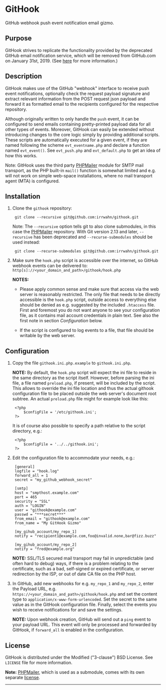 # GitHook

GitHub webhook push event notification email gizmo.


## Purpose

GitHook strives to replicate the functionality provided by the deprecated
GitHub email notification service, which will be removed from GitHub.com
on January 31st, 2019.
(See [here](https://developer.github.com/changes/2018-04-25-github-services-deprecation/)
for more information.)


## Description

GitHook makes use of the GitHub "webhook" interface to receive push event
notifications, optionally check the request payload signature and extract
relevant information from the POST request json payload and forward it as
formatted email to the recipients configured for the respective repository.

Although originally written to only handle the `push` event, it can be
configured to send emails containing pretty-printed payload data for all
other types of events. Moreover, GitHook can easily be extended without
introducing changes to the core logic simply by providing additional
scripts. These scripts are automatically executed for a given event, if
they are named following the scheme `evt_eventname.php` and declare a
function named `evt_event()`. See `evt_push.php` and `evt_default.php`
to get an idea of how this works.

Note:
GitHook uses the third party [PHPMailer](https://github.com/PHPMailer/PHPMailer)
module for SMTP mail transport, as the PHP built-in `mail()` function is
somewhat limited and e.g. will not work on simple web-space installations,
where no mail transport agent (MTA) is configured.


## Installation

1. Clone the `githook` repository:

        git clone --recursive git@github.com:irrwahn/githook.git

   Note: The `--recursive` option tells git to also clone submodules,
   in this case the [PHPMailer](https://github.com/PHPMailer/PHPMailer)
   repository. With Git version 2.13 and later, `--recursive` has
   been deprecated and `--recurse-submodules` should be used instead:

        git clone --recurse-submodules git@github.com:irrwahn/githook.git


2. Make sure the `hook.php` script is accessible over the internet, so
   GitHub webhook events can be delivered to:
   `http[s]://<your_domain_and_path>/githook/hook.php`

   **NOTES:**

   * Please apply common sense and make sure that access via the web
   server is reasonably restricted. The only file that needs to be
   directly accessible is the `hook.php` script, outside access to
   everything else should be denied as e.g. suggested by the included
   `.htaccess` file. First and foremost you do not want anyone to see
   your configuration file, as it contains mail account credentials
   in plain text. See also the first note in section *Configuration*
   below.

   * If the script is configured to log events to a file, that file
   should be writable by the web server.


## Configuration

1. Copy the file `githook.ini.php.example` to `githook.ini.php`.

   **NOTE:** By default, the `hook.php` script will expect the ini file
   to reside in the same directory as the script itself. However, before
   parsing the ini file, a file named `preload.php`, if present, will be
   included by the script. This allows to override the ini file location
   and thus the actual githook configuration file to be placed outside
   the web server's document root subtree. An actual `preload.php` file
   might for example look like this:

        <?php
            $configFile = '/etc/githook.ini';
        ?>

   It is of course also possible to specify a path relative to the script
   directory, e.g.:

        <?php
            $configFile = '../../githook.ini';
        ?>

2. Edit the configuration file to accommodate your needs, e.g.:

        [general]
        logfile = "hook.log"
        forward_all = 1
        secret = "my_github_webhook_secret"

        [smtp]
        host = "smpthost.example.com"
        port = 465
        security = "SSL"
        auth = "LOGIN"
        user = "githook@example.com"
        passwd = "***secret***"
        from_email = "githook@example.com"
        from_name = "My GitHook Gizmo"

        [my_gihub_account/my_repo_1]
        notify = "recipient1@example.com,foo@invalid.none,bar@fizz.buzz"

        [my_gihub_account/my_repo_2]
        notify = "fred@example.org"

   **NOTE:** SSL/TLS secured mail transport may fail in unpredictable
   (and often hard to debug) ways, if there is a problem relating to the
   certificate, such as a bad, self-signed or expired certificate, or
   server redirection by the ISP, or out of date CA file on the PHP host.

3. In GitHub, add new webhooks for e.g. `my_repo_1` and `my_repo_2`, enter
   the Payload URL, e.g. `https://<your_domain_and_path>/githook/hook.php`
   and set the content type to `application/x-www-form-urlencoded`. Set
   the secret to the same value as in the GitHook configuration file.
   Finally, select the events you wish to receive notifications for and
   save the settings.

   **NOTE:** Upon webhook creation, GitHub will send out a `ping` event
   to your payload URL. This event will only be processed and forwarded
   by GitHook, if `forward_all` is enabled in the configuration.


## License

GitHook is distributed under the Modified ("3-clause") BSD License.
See `LICENSE` file for more information.

**Note:** [PHPMailer](https://github.com/PHPMailer/PHPMailer),
which is used as a submodule, comes with its own separate
[license](https://github.com/PHPMailer/PHPMailer/blob/master/LICENSE).

----------------------------------------------------------------------
